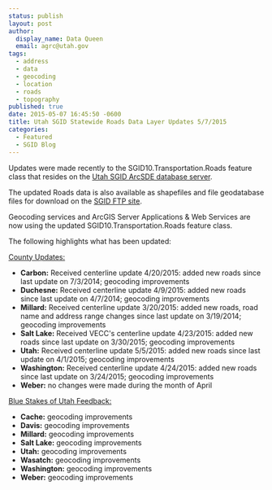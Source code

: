 ```yaml
---
status: publish
layout: post
author:
  display_name: Data Queen
  email: agrc@utah.gov
tags:
  - address
  - data
  - geocoding
  - location
  - roads
  - topography
published: true
date: 2015-05-07 16:45:50 -0600
title: Utah SGID Statewide Roads Data Layer Updates 5/7/2015
categories:
  - Featured
  - SGID Blog
---
```

<p>Updates were made recently to the SGID10.Transportation.Roads feature class that resides on the <a href="{{ "/sgid-database/" | prepend: site.baseurl }}">Utah SGID ArcSDE database server</a>.</p>
<p>The updated Roads data is also available as shapefiles and file geodatabase files for download on the <a href="ftp://ftp.agrc.utah.gov/UtahSGID_Vector/UTM12_NAD83/TRANSPORTATION/PackagedData/_Statewide/UtahRoadAndHighwaySystem/">SGID FTP site</a>.</p>
<p>Geocoding services and ArcGIS Server Applications & Web Services are now using the updated SGID10.Transportation.Roads feature class.</p>
<p>The following highlights what has been updated:</p>
<p><span style="text-decoration: underline;">County Updates:</span></p>
<ul>
<li><strong>Carbon:</strong> Received centerline update 4/20/2015: added new roads since last update on 7/3/2014; geocoding improvements</li>
<li><strong>Duchesne:</strong> Received centerline update 4/9/2015: added new roads since last update on 4/7/2014; geocoding improvements</li>
<li><strong>Millard:</strong> Received centerline update 3/20/2015: added new roads, road name and address range changes since last update on 3/19/2014; geocoding improvements</li>
<li><strong>Salt Lake:</strong> Received VECC's centerline update 4/23/2015: added new roads since last update on 3/30/2015; geocoding improvements</li>
<li><strong>Utah:</strong> Received centerline update 5/5/2015: added new roads since last update on 4/1/2015; geocoding improvements</li>
<li><strong>Washington:</strong> Received centerline update 4/24/2015: added new roads since last update on 3/24/2015; geocoding improvements</li>
<li><strong>Weber:</strong> no changes were made during the month of April</li>
</ul>
<p><span style="text-decoration: underline;">Blue Stakes of Utah Feedback:</span></p>
<ul>
<li><strong>Cache:</strong> geocoding improvements</li>
<li><strong>Davis:</strong> geocoding improvements</li>
<li><strong>Millard:</strong> geocoding improvements</li>
<li><strong>Salt Lake:</strong> geocoding improvements</li>
<li><strong>Utah:</strong> geocoding improvements</li>
<li><strong>Wasatch:</strong> geocoding improvements</li>
<li><strong>Washington:</strong> geocoding improvements</li>
<li><strong>Weber:</strong> geocoding improvements</li>
</ul>
